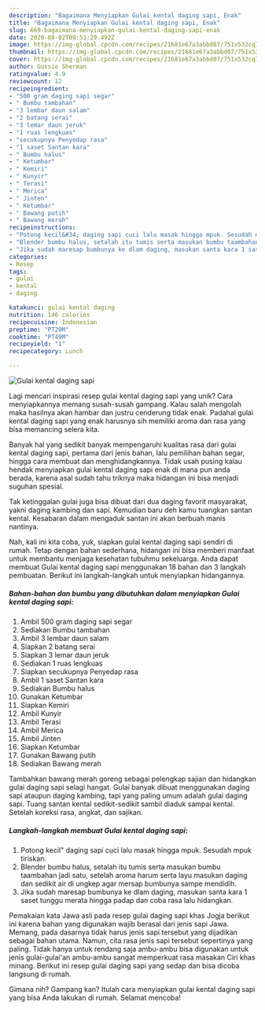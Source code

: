 ```yaml
---
description: "Bagaimana Menyiapkan Gulai kental daging sapi, Enak"
title: "Bagaimana Menyiapkan Gulai kental daging sapi, Enak"
slug: 669-bagaimana-menyiapkan-gulai-kental-daging-sapi-enak
date: 2020-08-02T09:53:29.492Z
image: https://img-global.cpcdn.com/recipes/21681e67a3abbd07/751x532cq70/gulai-kental-daging-sapi-foto-resep-utama.jpg
thumbnail: https://img-global.cpcdn.com/recipes/21681e67a3abbd07/751x532cq70/gulai-kental-daging-sapi-foto-resep-utama.jpg
cover: https://img-global.cpcdn.com/recipes/21681e67a3abbd07/751x532cq70/gulai-kental-daging-sapi-foto-resep-utama.jpg
author: Gussie Sherman
ratingvalue: 4.9
reviewcount: 12
recipeingredient:
- "500 gram daging sapi segar"
- " Bumbu tambahan"
- "3 lembar daun salam"
- "2 batang serai"
- "3 lemar daun jeruk"
- "1 ruas lengkuas"
- "secukupnya Penyedap rasa"
- "1 saset Santan kara"
- " Bumbu halus"
- " Ketumbar"
- " Kemiri"
- " Kunyir"
- " Terasi"
- " Merica"
- " Jinten"
- " Ketumbar"
- " Bawang putih"
- " Bawang merah"
recipeinstructions:
- "Potong kecil&#34; daging sapi cuci lalu masak hingga mpuk. Sesudah mpuk tiriskan."
- "Blender bumbu halus, setalah itu tumis serta masukan bumbu taambahan jadi satu, setelah aroma harum serta layu masukan daging dan sedikit air di ungkep agar mersap bumbunya sampe mendidih."
- "Jika sudah maresap bumbunya ke dlam daging, masukan santa kara 1 saset tunggu merata hingga padap dan coba rasa lalu hidangkan."
categories:
- Resep
tags:
- gulai
- kental
- daging

katakunci: gulai kental daging 
nutrition: 146 calories
recipecuisine: Indonesian
preptime: "PT20M"
cooktime: "PT49M"
recipeyield: "1"
recipecategory: Lunch

---
```



![Gulai kental daging sapi](https://img-global.cpcdn.com/recipes/21681e67a3abbd07/751x532cq70/gulai-kental-daging-sapi-foto-resep-utama.jpg)

Lagi mencari inspirasi resep gulai kental daging sapi yang unik? Cara menyiapkannya memang susah-susah gampang. Kalau salah mengolah maka hasilnya akan hambar dan justru cenderung tidak enak. Padahal gulai kental daging sapi yang enak harusnya sih memiliki aroma dan rasa yang bisa memancing selera kita.

Banyak hal yang sedikit banyak mempengaruhi kualitas rasa dari gulai kental daging sapi, pertama dari jenis bahan, lalu pemilihan bahan segar, hingga cara membuat dan menghidangkannya. Tidak usah pusing kalau hendak menyiapkan gulai kental daging sapi enak di mana pun anda berada, karena asal sudah tahu triknya maka hidangan ini bisa menjadi suguhan spesial.

Tak ketinggalan gulai juga bisa dibuat dari dua daging favorit masyarakat, yakni daging kambing dan sapi. Kemudian baru deh kamu tuangkan santan kental. Kesabaran dalam mengaduk santan ini akan berbuah manis nantinya.


Nah, kali ini kita coba, yuk, siapkan gulai kental daging sapi sendiri di rumah. Tetap dengan bahan sederhana, hidangan ini bisa memberi manfaat untuk membantu menjaga kesehatan tubuhmu sekeluarga. Anda dapat membuat Gulai kental daging sapi menggunakan 18 bahan dan 3 langkah pembuatan. Berikut ini langkah-langkah untuk menyiapkan hidangannya.

<!--inarticleads1-->

##### Bahan-bahan dan bumbu yang dibutuhkan dalam menyiapkan Gulai kental daging sapi:

1. Ambil 500 gram daging sapi segar
1. Sediakan  Bumbu tambahan
1. Ambil 3 lembar daun salam
1. Siapkan 2 batang serai
1. Siapkan 3 lemar daun jeruk
1. Sediakan 1 ruas lengkuas
1. Siapkan secukupnya Penyedap rasa
1. Ambil 1 saset Santan kara
1. Sediakan  Bumbu halus
1. Gunakan  Ketumbar
1. Siapkan  Kemiri
1. Ambil  Kunyir
1. Ambil  Terasi
1. Ambil  Merica
1. Ambil  Jinten
1. Siapkan  Ketumbar
1. Gunakan  Bawang putih
1. Sediakan  Bawang merah


Tambahkan bawang merah goreng sebagai pelengkap sajian dan hidangkan gulai daging sapi selagi hangat. Gulai banyak dibuat menggunakan daging sapi ataupun daging kambing, tapi yang paling umum adalah gulai daging sapi. Tuang santan kental sedikit-sedikit sambil diaduk sampai kental. Setelah koreksi rasa, angkat, dan sajikan. 

<!--inarticleads2-->

##### Langkah-langkah membuat Gulai kental daging sapi:

1. Potong kecil&#34; daging sapi cuci lalu masak hingga mpuk. Sesudah mpuk tiriskan.
1. Blender bumbu halus, setalah itu tumis serta masukan bumbu taambahan jadi satu, setelah aroma harum serta layu masukan daging dan sedikit air di ungkep agar mersap bumbunya sampe mendidih.
1. Jika sudah maresap bumbunya ke dlam daging, masukan santa kara 1 saset tunggu merata hingga padap dan coba rasa lalu hidangkan.


Pemakaian kata Jawa asli pada resep gulai daging sapi khas Jogja berikut ini karena bahan yang digunakan wajib berasal dari jenis sapi Jawa. Memang, pada dasarnya tidak harus jenis sapi tersebut yang dijadikan sebagai bahan utama. Namun, cita rasa jenis sapi tersebut sepertinya yang paling. Tidak hanya untuk rendang saja ambu-ambu bisa digunakan untuk jenis gulai-gulai&#39;an ambu-ambu sangat memperkuat rasa masakan Ciri khas minang. Berikut ini resep gulai daging sapi yang sedap dan bisa dicoba langsung di rumah. 

Gimana nih? Gampang kan? Itulah cara menyiapkan gulai kental daging sapi yang bisa Anda lakukan di rumah. Selamat mencoba!
